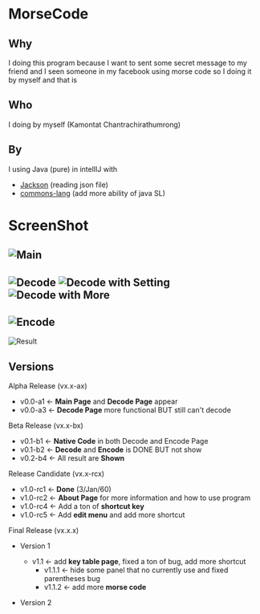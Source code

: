 # MorseCode

## Why
I doing this program because I want to sent some secret message to my friend and I seen someone in my facebook using morse code so I doing it by myself and that is 

## Who
I doing by myself (Kamontat Chantrachirathumrong)

## By
I using Java (pure) in intellIJ with
- [Jackson](https://github.com/FasterXML/jackson) (reading json file)
- [commons-lang](http://grepcode.com/snapshot/repo1.maven.org/maven2/commons-lang/commons-lang/2.6/) (add more ability of java SL)

# ScreenShot
![Main](https://cloud.githubusercontent.com/assets/14089557/21747317/e836d594-d595-11e6-80e7-384ea6e6157d.png)
---
![Decode](https://cloud.githubusercontent.com/assets/14089557/21747320/e837ce86-d595-11e6-9789-038081409aeb.png)
![Decode with Setting](https://cloud.githubusercontent.com/assets/14089557/21747315/e8001f90-d595-11e6-92a8-bd3ca58c53ce.png)
![Decode with More](https://cloud.githubusercontent.com/assets/14089557/21747319/e837c062-d595-11e6-84f5-3165e0d6232a.png)
---
![Encode](https://cloud.githubusercontent.com/assets/14089557/21747314/e7d0d028-d595-11e6-8483-ed4ddbe1a789.png)
---
![Result](https://cloud.githubusercontent.com/assets/14089557/21747383/9dd447dc-d597-11e6-87bd-ffd82a925cbc.png)

## Versions

Alpha Release (vx.x-ax)
- v0.0-a1 <- **Main Page** and **Decode Page** appear
- v0.0-a3 <- **Decode Page** more functional BUT still can't decode

Beta Release (vx.x-bx)
- v0.1-b1 <- **Native Code** in both Decode and Encode Page
- v0.1-b2 <- **Decode** and **Encode** is DONE BUT not show
- v0.2-b4 <- All result are **Shown**

Release Candidate (vx.x-rcx)
- v1.0-rc1 <- **Done** (3/Jan/60)
- v1.0-rc2 <- **About Page** for more information and how to use program
- v1.0-rc4 <- Add a ton of **shortcut key** 
- v1.0-rc5 <- Add **edit menu** and add more shortcut

Final Release (vx.x.x)
- Version 1
  - v1.1 <- add **key table page**, fixed a ton of bug, add more shortcut 
    - v1.1.1 <- hide some panel that no currently use and fixed parentheses bug
    - v1.1.2 <- add more **morse code**
  
- Version 2